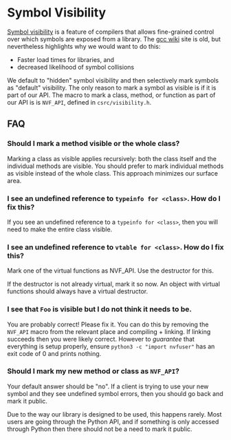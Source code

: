 <!--
 * SPDX-FileCopyrightText: Copyright (c) 2023-present NVIDIA CORPORATION & AFFILIATES.
 * All rights reserved.
 * SPDX-License-Identifier: BSD-3-Clause
-->

# Symbol Visibility

[Symbol visibility](https://gcc.gnu.org/wiki/Visibility) is a feature of
compilers that allows fine-grained control over which symbols are exposed from
a library. The [gcc wiki](https://gcc.gnu.org/wiki/Visibility) site is old, but
nevertheless highlights why we would want to do this:

* Faster load times for libraries, and
* decreased likelihood of symbol collisions

We default to "hidden" symbol visibility and then selectively mark symbols as
"default" visibility. The only reason to mark a symbol as visible is if it is
part of our API. The macro to mark a class, method, or function as part of our
API is is `NVF_API`, defined in `csrc/visibility.h`.

## FAQ

### Should I mark a method visible or the whole class?

Marking a class as visible applies recursively: both the class itself and the
individual methods are visible. You should prefer to mark individual methods as
visible instead of the whole class. This approach minimizes our surface area.

### I see an undefined reference to `typeinfo for <class>`. How do I fix this?

If you see an undefined reference to a `typeinfo for <class>`, then you will
need to make the entire class visible.

### I see an undefined reference to `vtable for <class>`. How do I fix this?

Mark one of the virtual functions as NVF_API. Use the destructor for this.

If the destructor is not already virtual, mark it so now. An object with
virtual functions should always have a virtual destructor.

### I see that `Foo` is visible but I do not think it needs to be.

You are probably correct! Please fix it. You can do this by removing the
`NVF_API` macro from the relevant place and compiling + linking. If linking
succeeds then you were likely correct. However to *guarantee* that everything is
setup properly, ensure `python3 -c "import nvfuser"` has an exit code of 0 and
prints nothing.

### Should I mark my new method or class as `NVF_API`?

Your default answer should be "no". If a client is trying to use your new
symbol and they see undefined symbol errors, then you should go back and
mark it public.

Due to the way our library is designed to be used, this happens rarely. Most
users are going through the Python API, and if something is only accessed
through Python then there should not be a need to mark it public.
